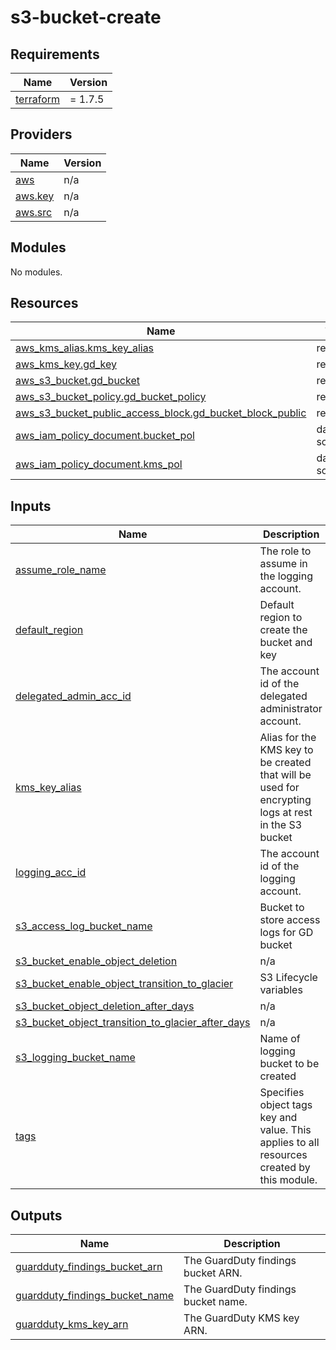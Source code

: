 # s3-bucket-create

<!-- BEGINNING OF PRE-COMMIT-TERRAFORM DOCS HOOK -->
## Requirements

| Name | Version |
|------|---------|
| <a name="requirement_terraform"></a> [terraform](#requirement\_terraform) | = 1.7.5 |

## Providers

| Name | Version |
|------|---------|
| <a name="provider_aws"></a> [aws](#provider\_aws) | n/a |
| <a name="provider_aws.key"></a> [aws.key](#provider\_aws.key) | n/a |
| <a name="provider_aws.src"></a> [aws.src](#provider\_aws.src) | n/a |

## Modules

No modules.

## Resources

| Name | Type |
|------|------|
| [aws_kms_alias.kms_key_alias](https://registry.terraform.io/providers/hashicorp/aws/latest/docs/resources/kms_alias) | resource |
| [aws_kms_key.gd_key](https://registry.terraform.io/providers/hashicorp/aws/latest/docs/resources/kms_key) | resource |
| [aws_s3_bucket.gd_bucket](https://registry.terraform.io/providers/hashicorp/aws/latest/docs/resources/s3_bucket) | resource |
| [aws_s3_bucket_policy.gd_bucket_policy](https://registry.terraform.io/providers/hashicorp/aws/latest/docs/resources/s3_bucket_policy) | resource |
| [aws_s3_bucket_public_access_block.gd_bucket_block_public](https://registry.terraform.io/providers/hashicorp/aws/latest/docs/resources/s3_bucket_public_access_block) | resource |
| [aws_iam_policy_document.bucket_pol](https://registry.terraform.io/providers/hashicorp/aws/latest/docs/data-sources/iam_policy_document) | data source |
| [aws_iam_policy_document.kms_pol](https://registry.terraform.io/providers/hashicorp/aws/latest/docs/data-sources/iam_policy_document) | data source |

## Inputs

| Name | Description | Type | Default | Required |
|------|-------------|------|---------|:--------:|
| <a name="input_assume_role_name"></a> [assume\_role\_name](#input\_assume\_role\_name) | The role to assume in the logging account. | `any` | n/a | yes |
| <a name="input_default_region"></a> [default\_region](#input\_default\_region) | Default region to create the bucket and key | `any` | n/a | yes |
| <a name="input_delegated_admin_acc_id"></a> [delegated\_admin\_acc\_id](#input\_delegated\_admin\_acc\_id) | The account id of the delegated administrator account. | `any` | n/a | yes |
| <a name="input_kms_key_alias"></a> [kms\_key\_alias](#input\_kms\_key\_alias) | Alias for the KMS key to be created that will be used for encrypting logs at rest in the S3 bucket | `any` | n/a | yes |
| <a name="input_logging_acc_id"></a> [logging\_acc\_id](#input\_logging\_acc\_id) | The account id of the logging account. | `any` | n/a | yes |
| <a name="input_s3_access_log_bucket_name"></a> [s3\_access\_log\_bucket\_name](#input\_s3\_access\_log\_bucket\_name) | Bucket to store access logs for GD bucket | `string` | n/a | yes |
| <a name="input_s3_bucket_enable_object_deletion"></a> [s3\_bucket\_enable\_object\_deletion](#input\_s3\_bucket\_enable\_object\_deletion) | n/a | `bool` | `false` | no |
| <a name="input_s3_bucket_enable_object_transition_to_glacier"></a> [s3\_bucket\_enable\_object\_transition\_to\_glacier](#input\_s3\_bucket\_enable\_object\_transition\_to\_glacier) | S3 Lifecycle variables | `bool` | `true` | no |
| <a name="input_s3_bucket_object_deletion_after_days"></a> [s3\_bucket\_object\_deletion\_after\_days](#input\_s3\_bucket\_object\_deletion\_after\_days) | n/a | `number` | `1095` | no |
| <a name="input_s3_bucket_object_transition_to_glacier_after_days"></a> [s3\_bucket\_object\_transition\_to\_glacier\_after\_days](#input\_s3\_bucket\_object\_transition\_to\_glacier\_after\_days) | n/a | `number` | `365` | no |
| <a name="input_s3_logging_bucket_name"></a> [s3\_logging\_bucket\_name](#input\_s3\_logging\_bucket\_name) | Name of logging bucket to be created | `any` | n/a | yes |
| <a name="input_tags"></a> [tags](#input\_tags) | Specifies object tags key and value. This applies to all resources created by this module. | `map` | `{}` | no |

## Outputs

| Name | Description |
|------|-------------|
| <a name="output_guardduty_findings_bucket_arn"></a> [guardduty\_findings\_bucket\_arn](#output\_guardduty\_findings\_bucket\_arn) | The GuardDuty findings bucket ARN. |
| <a name="output_guardduty_findings_bucket_name"></a> [guardduty\_findings\_bucket\_name](#output\_guardduty\_findings\_bucket\_name) | The GuardDuty findings bucket name. |
| <a name="output_guardduty_kms_key_arn"></a> [guardduty\_kms\_key\_arn](#output\_guardduty\_kms\_key\_arn) | The GuardDuty KMS key ARN. |
<!-- END OF PRE-COMMIT-TERRAFORM DOCS HOOK -->

